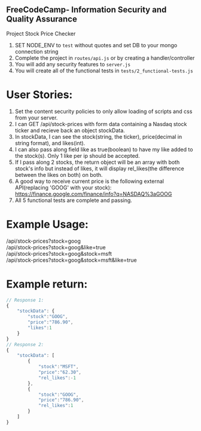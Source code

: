 **FreeCodeCamp**- Information Security and Quality Assurance
------

Project Stock Price Checker

1) SET NODE_ENV to `test` without quotes and set DB to your mongo connection string
2) Complete the project in `routes/api.js` or by creating a handler/controller
3) You will add any security features to `server.js`
4) You will create all of the functional tests in `tests/2_functional-tests.js`


# User Stories:
1. Set the content security policies to only allow loading of scripts and css from your server.
2. I can GET /api/stock-prices with form data containing a Nasdaq stock ticker and recieve back an object stockData.
3. In stockData, I can see the stock(string, the ticker), price(decimal in string format), and likes(int).
4. I can also pass along field like as true(boolean) to have my like added to the stock(s). Only 1 like per ip should be accepted.
5. If I pass along 2 stocks, the return object will be an array with both stock's info but instead of likes, it will display rel_likes(the difference between the likes on both) on both.
6. A good way to receive current price is the following external API(replacing 'GOOG' with your stock): https://finance.google.com/finance/info?q=NASDAQ%3aGOOG
7. All 5 functional tests are complete and passing.

# Example Usage:

/api/stock-prices?stock=goog<br />
/api/stock-prices?stock=goog&like=true<br />
/api/stock-prices?stock=goog&stock=msft<br />
/api/stock-prices?stock=goog&stock=msft&like=true

# Example return:
```javascript
// Response 1:
{
    "stockData": {
        "stock":"GOOG",
        "price":"786.90",
        "likes":1
    }
}
// Response 2:
{
    "stockData": [
        {
            "stock":"MSFT",
            "price":"62.30",
            "rel_likes":-1
        },
        {
            "stock":"GOOG",
            "price":"786.90",
            "rel_likes":1
        }
    ]
}
```